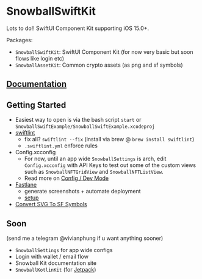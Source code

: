 # SnowballSwiftKit

Lots to do!! SwiftUI Component Kit supporting iOS 15.0+.

Packages: 
- `SnowballSwiftKit`: SwiftUI Component Kit (for now very basic but soon flows like login etc)
- `SnowballAssetKit`: Common crypto assets (as png and sf symbols)

## [Documentation](https://docs.snowballtools.xyz/)

## Getting Started

- Easiest way to open is via the bash script `start` or `SnowballSwiftExample/SnowballSwiftExample.xcodeproj`
- [swiftlint](https://github.com/realm/SwiftLint)
    - fix all? `swiftlint --fix` (install via brew @ `brew install swiftlint`)
    - `.swiftlint.yml` enforce rules
- Config.xcconfig
    - For now, until an app wide `SnowballSettings` is arch, edit `Config.xcconfig` with API Keys to test out some of the custom views such as `SnowballNFTGridView` and `SnowballNFTListView`. 
    - Read more on [Config / Dev Mode](https://nshipster.com/xcconfig/)
- [Fastlane](https://fastlane.tools)
    - generate screenshots + automate deployment
    - [setup](https://docs.fastlane.tools/getting-started/ios/setup/)
- [Convert SVG To SF Symbols](https://github.com/snowball-tools/ConvertSVGToSFSymbol)

## Soon 
(send me a telegram @vivianphung if u want anything sooner)
- `SnowballSettings` for app wide configs
- Login with wallet / email flow
- Snowball Kit documentation site
- `SnowballKotlinKit` (for [Jetpack](https://developer.android.com/jetpack))
